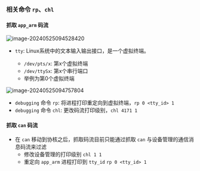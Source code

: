 ### 相关命令 `rp`、`chl`

#### 抓取 `app_arm` 码流

![image-20240525094528420](http://image.huawei.com/tiny-lts/v1/images/819ff5489162b5c57333706312a6797c_924x763.png)

-   `tty`: Linux系统中的文本输入输出接口，是一个虚拟终端。

    -   `/dev/pts/x`: 第x个虚拟终端
    -   `/dev/ttySx`: 第x个串行端口
    -   举例为第0个虚拟终端

![image-20240525094757804](http://image.huawei.com/tiny-lts/v1/images/c6e121496f91b752176f88b6d358c62a_187x31.png)

-   `debugging` 命令 `rp`: 将进程打印重定向到虚拟终端，`rp 0 <tty_id> 1`
-   `debugging` 命令 `chl`: 更改码流打印级别，`chl 4171 1`

#### 抓取 `can` 码流

-   在 `can` 移动到协核之后，抓取码流目前只能通过抓取 `can` 与设备管理的通信消息码流来过滤
    -   修改设备管理的打印级别 `chl 1 1`
    -   重定向 `app_arm` 进程打印到 `tty_id` `rp 0 <tty_id> 1`

